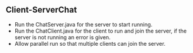 ## Client-ServerChat

- Run the ChatServer.java for the server to start running.
- Run the ChatClient.java for the client to run and join the server, if the server is not running an error is given.
- Allow parallel run so that multiple clients can join the server.
